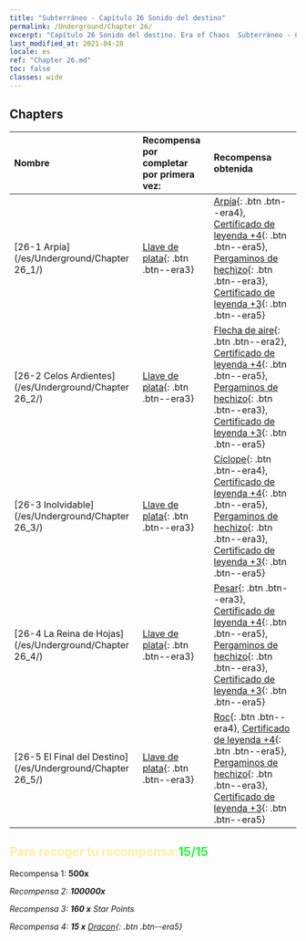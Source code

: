 ```yaml
---
title: "Subterráneo - Capítulo 26 Sonido del destino"
permalink: /Underground/Chapter 26/
excerpt: "Capítulo 26 Sonido del destino. Era of Chaos  Subterráneo - Capítulo 26. Sonido del destino"
last_modified_at: 2021-04-28
locale: es
ref: "Chapter 26.md"
toc: false
classes: wide
---
```


## Chapters

  | Nombre |  Recompensa por completar por primera vez: | Recompensa obtenida |
  |:------------|:------------|:------------| 
  | [26-1 Arpía](/es/Underground/Chapter 26_1/) | [Llave de plata](/ItemsES/con_693/){: .btn .btn--era3} | [Arpía](/ItemsES/unt_245/){: .btn .btn--era4}, [Certificado de leyenda +4](/ItemsES/mat_95/){: .btn .btn--era5}, [Pergaminos de hechizo](/ItemsES/con_694/){: .btn .btn--era3}, [Certificado de leyenda +3](/ItemsES/mat_88/){: .btn .btn--era5} |
  | [26-2 Celos Ardientes](/es/Underground/Chapter 26_2/) | [Llave de plata](/ItemsES/con_693/){: .btn .btn--era3} | [Flecha de aire](/ItemsES/her_449/){: .btn .btn--era2}, [Certificado de leyenda +4](/ItemsES/mat_95/){: .btn .btn--era5}, [Pergaminos de hechizo](/ItemsES/con_694/){: .btn .btn--era3}, [Certificado de leyenda +3](/ItemsES/mat_88/){: .btn .btn--era5} |
  | [26-3 Inolvidable](/es/Underground/Chapter 26_3/) | [Llave de plata](/ItemsES/con_693/){: .btn .btn--era3} | [Cíclope](/ItemsES/unt_222/){: .btn .btn--era4}, [Certificado de leyenda +4](/ItemsES/mat_95/){: .btn .btn--era5}, [Pergaminos de hechizo](/ItemsES/con_694/){: .btn .btn--era3}, [Certificado de leyenda +3](/ItemsES/mat_88/){: .btn .btn--era5} |
  | [26-4 La Reina de Hojas](/es/Underground/Chapter 26_4/) | [Llave de plata](/ItemsES/con_693/){: .btn .btn--era3} | [Pesar](/ItemsES/her_458/){: .btn .btn--era3}, [Certificado de leyenda +4](/ItemsES/mat_95/){: .btn .btn--era5}, [Pergaminos de hechizo](/ItemsES/con_694/){: .btn .btn--era3}, [Certificado de leyenda +3](/ItemsES/mat_88/){: .btn .btn--era5} |
  | [26-5 El Final del Destino](/es/Underground/Chapter 26_5/) | [Llave de plata](/ItemsES/con_693/){: .btn .btn--era3} | [Roc](/ItemsES/unt_221/){: .btn .btn--era4}, [Certificado de leyenda +4](/ItemsES/mat_95/){: .btn .btn--era5}, [Pergaminos de hechizo](/ItemsES/con_694/){: .btn .btn--era3}, [Certificado de leyenda +3](/ItemsES/mat_88/){: .btn .btn--era5} |


## <span style="color: #ffeea0">Para recoger tu recompensa:</span><span style="color: #27f73a">15/15</span>

 Recompensa 1:  **500x** <i class="fas fa-gem"/>

 Recompensa 2:  **100000x** <i class="fas fa-coins"/>

 Recompensa 3: **160 x** Star Points

 Recompensa 4: **15 x** [Dracon](/ItemsES/her_387/){: .btn .btn--era5}

